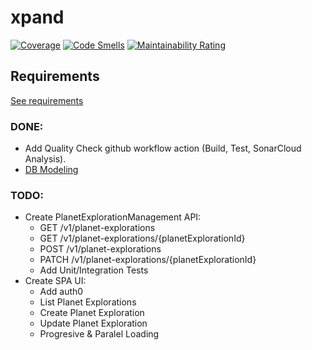 # xpand

[![Coverage](https://sonarcloud.io/api/project_badges/measure?project=iulianPeiu6_xpand&metric=coverage)](https://sonarcloud.io/summary/new_code?id=iulianPeiu6_xpand) [![Code Smells](https://sonarcloud.io/api/project_badges/measure?project=iulianPeiu6_xpand&metric=code_smells)](https://sonarcloud.io/summary/new_code?id=iulianPeiu6_xpand) [![Maintainability Rating](https://sonarcloud.io/api/project_badges/measure?project=iulianPeiu6_xpand&metric=sqale_rating)](https://sonarcloud.io/summary/new_code?id=iulianPeiu6_xpand)

## Requirements
[See requirements](https://github.com/iulianPeiu6/xpand/blob/master/docs/requirements.pdf)

### DONE:
- Add Quality Check github workflow action (Build, Test, SonarCloud Analysis).
- [DB Modeling](https://github.com/iulianPeiu6/xpand/blob/master/docs/db-diagram.png)

### TODO: 
- Create PlanetExplorationManagement API:
  - GET /v1/planet-explorations
  - GET /v1/planet-explorations/{planetExplorationId}
  - POST /v1/planet-explorations
  - PATCH /v1/planet-explorations/{planetExplorationId}
  - Add Unit/Integration Tests
- Create SPA UI:
  - Add auth0
  - List Planet Explorations
  - Create Planet Exploration
  - Update Planet Exploration
  - Progresive & Paralel Loading
